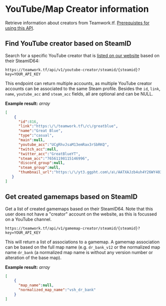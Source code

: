 # YouTube/Map Creator information

Retrieve information about creators from Teamwork.tf. [Prerequistes for using this API](https://github.com/teamworktf/website_api).

## Find YouTube creator based on SteamID

Search for a specific YouTube creator that is [listed on our website](https://teamwork.tf/creators/explore) based on their SteamID64:

```
https://teamwork.tf/api/v1/youtube-creator/steamid/{steamid}?key=YOUR_API_KEY
```

This endpoint can return multiple accounts, as multiple YouTube creator accounts can be associated to the same Steam profile. Besides the `id`, `link`, `name`, `youtube_acc` and `steam_acc` fields, all are optional and can be NULL.

**Example result:** *array*
```json
[   
    {
      "id":816,
      "link":"https:\/\/teamwork.tf\/c\/greatblue",
      "name":"Great Blue",
      "type":"casual",
      "main":null,
      "youtube_acc":"UCgRhvJsaM13emRax3rSbRKQ",
      "twitch_acc":null,
      "twitter_acc":"GreatBlueYT",
      "steam_acc":"76561198115146996",
      "discord_group":null,
      "steam_group":null,
      "thumbnail_url":"https:\/\/yt3.ggpht.com\/a\/AATXAJzb4uh4Y26WY4032c7u4AZ6x4r4Z022n6J2fA=s240-c-k-c0xffffffff-no-rj-mo"
   }
]
```

## Get created gamemaps based on SteamID

Get a list of created gamemaps based on their SteamID64. Note that this user does not have a "creator" account on the website, as this is focussed on a YouTube channel.

```
https://teamwork.tf/api/v1/gamemap-creator/steamid/{steamid}?key=YOUR_API_KEY
```

This will return a list of associations to a gamemap. A gamemap association can be based on the full map name (e.g. `dr_bank_v12` or the normalized map name `dr_bank` (a normalized map name is without any version number or alteration of the base map).

**Example result:** *array*
```json
[
    {
      "map_name":null,
      "normalized_map_name":"vsh_dr_bank"
    }
]
```
